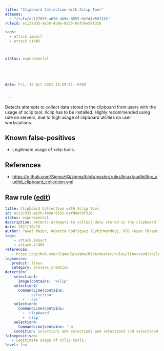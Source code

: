 ```yaml
---
title: "Clipboard Collection with Xclip Tool"
aliases:
  - "/rule/ec127035-a636-4b9a-8555-0efd4e59f316"
ruleid: ec127035-a636-4b9a-8555-0efd4e59f316

tags:
  - attack.impact
  - attack.t1485



status: experimental





date: Fri, 15 Oct 2021 15:59:11 -0400


---
```


Detects attempts to collect data stored in the clipboard from users with the usage of xclip tool. Xclip has to be installed. Highly recommended using rule on servers, due to high usage of clipboard utilities on user workstations.

<!--more-->


## Known false-positives

* Legitimate usage of xclip tools.



## References

* https://github.com/SigmaHQ/sigma/blob/master/rules/linux/auditd/lnx_auditd_clipboard_collection.yml


## Raw rule ([edit](https://github.com/SigmaHQ/sigma/edit/master/rules/linux/process_creation/proc_creation_lnx_clipboard_collection.yml))
```yaml
title: Clipboard Collection with Xclip Tool
id: ec127035-a636-4b9a-8555-0efd4e59f316
status: experimental
description: Detects attempts to collect data stored in the clipboard from users with the usage of xclip tool. Xclip has to be installed. Highly recommended using rule on servers, due to high usage of clipboard utilities on user workstations.
date: 2021/10/15
author: Pawel Mazur, Roberto Rodriguez (Cyb3rWard0g), OTR (Open Threat Research), MSTIC
tags:
    - attack.impact
    - attack.t1485
references:
   - https://github.com/SigmaHQ/sigma/blob/master/rules/linux/auditd/lnx_auditd_clipboard_collection.yml
logsource:
   product: linux
   category: process_creation
detection:
    selection1:
      Image|contains: 'xclip'
    selection2:
      CommandLine|contains:
        - '-selection'
        - '-sel'
    selection3:
      CommandLine|contains:
        - 'clipboard'
        - 'clip'
    selection4:
      CommandLine|contains: '-o'
    condition: selection1 and selection2 and selection3 and selection4
falsepositives:
   - Legitimate usage of xclip tools.
level: low
```
